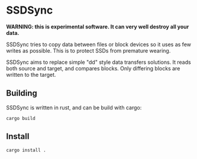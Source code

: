 # SSDSync

**WARNING: this is experimental software. It can very
well destroy all your data.**

SSDSync tries to copy data between files or block devices
so it uses as few writes as possible. This is to protect
SSDs from premature wearing.

SSDSync aims to replace simple "dd" style data transfers
solutions. It reads both source and target, and compares
blocks. Only differing blocks are written to the target.

## Building

SSDSync is written in rust, and can be build with cargo:

```
cargo build
```

## Install

```
cargo install .
```
